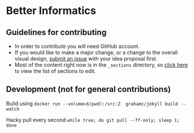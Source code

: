 # Better Informatics

## Guidelines for contributing

- In order to contribute you will need GitHub account.
- If you would like to make a major change, or a change to the overall visual design, [submit an issue](https://github.com/compsoc-edinburgh/betterinformatics/issues/new) with your idea proposal first.
- Most of the content right now is in the `_sections` directory, so [click here](https://github.com/compsoc-edinburgh/betterinformatics/tree/master/_sections) to view the list of sections to edit.

## Development (not for general contributions)

Build using `docker run --volume=$(pwd):/src:Z  grahamc/jekyll build --watch`

Hacky pull every second `while true; do git pull --ff-only; sleep 1; done`
